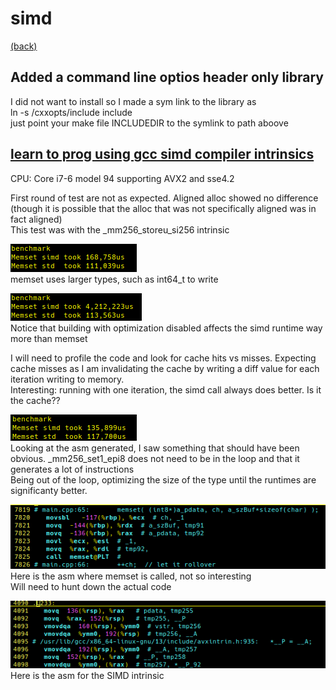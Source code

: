 # simd
[(back)](../README.md)
  
## Added a command line optios header only library  
I did not want to install so I made a sym link to the library as  
ln -s <path>/cxxopts/include include  
just point your make file INCLUDEDIR to the symlink to path aboove  
  
  
## <ins>learn to prog using gcc simd compiler intrinsics<ins>  
CPU: Core i7-6 model 94 supporting AVX2 and sse4.2

First round of test are not as expected. Aligned alloc showed no difference (though it is possible that the alloc that was not specifically aligned was in fact aligned)  
This test was with the _mm256_storeu_si256 intrinsic  

![alt text]( screenshots/benchmark-1-release.png )  
memset uses larger types, such as int64_t to write  

![alt text]( screenshots/benchmark-1-debug.png )  
Notice that building with optimization disabled affects the simd runtime way more than memset  

I will need to profile the code and look for cache hits vs misses. Expecting cache misses as I am invalidating the cache by writing a diff value for each iteration writing to memory.  
Interesting: running with one iteration, the simd call always  does better.  Is it the cache??  

![alt text]( screenshots/benchmark-2-release.png )  
Looking at the asm generated,  I saw something that should have been obvious. _mm256_set1_epi8 does not need to be in the loop and that it generates a lot of instructions  
Being out of the loop, optimizing the size of the type until the runtimes are significanty better.  

  
![alt text]( screenshots/memset-O0-asm.png )  
Here is the asm where memset is called, not so interesting  
Will need to hunt down the actual code  
  
![alt text]( screenshots/mm256_storeu_si256-O0-asm.png )  
Here is the asm for the SIMD intrinsic  
  
